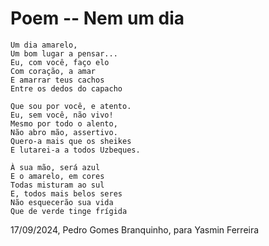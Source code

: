 # Poem -- Nem um dia

``` poem
Um dia amarelo,
Um bom lugar a pensar...
Eu, com você, faço elo
Com coração, a amar
E amarrar teus cachos
Entre os dedos do capacho

Que sou por você, e atento.
Eu, sem você, não vivo!
Mesmo por todo o alento,
Não abro mão, assertivo.
Quero-a mais que os sheikes
E lutarei-a a todos Uzbeques.

À sua mão, será azul
E o amarelo, em cores
Todas misturam ao sul
E, todos mais belos seres
Não esquecerão sua vida
Que de verde tinge frígida
```

17/09/2024, Pedro Gomes Branquinho, para Yasmin Ferreira
